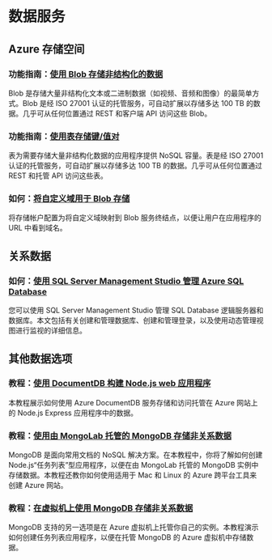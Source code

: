 <properties 
  pageTitle="Nodejs-数据服务 - Azure 微软云"
  metakeywords="" 
  description="" 
  services="" 
  documentationCenter="nodejs" 
  authors="" 
  manager="Tiffena" 
  editor="EricChen"/>
  
<h1 id="menu-nodejs-data">数据服务</h1>
<h2 id="header-0">Azure 存储空间</h2>
<h3>功能指南：<a href="/documentation/articles/storage-nodejs-how-to-use-blob-storage/" ms.pgarea="content" ms.cmpgrp="body" ms.cmptyp="link" ms.cmpnm="使用 Blob 存储非结构化的数据" ms.title="" km.title="" ms.interactiontype="1">使用 Blob 存储非结构化的数据</a></h3>
<p>Blob 是存储大量非结构化文本或二进制数据（如视频、音频和图像）的最简单方式。Blob 是经 ISO 27001 认证的托管服务，可自动扩展以存储多达 100 TB 的数据。几乎可从任何位置通过 REST 和客户端 API 访问这些 Blob。</p>
<h3>功能指南：<a href="/documentation/articles/storage-nodejs-how-to-use-table-storage/" ms.pgarea="content" ms.cmpgrp="body" ms.cmptyp="link" ms.cmpnm="使用表存储键/值对" ms.title="" km.title="" ms.interactiontype="1">使用表存储键/值对</a></h3>
<p>表为需要存储大量非结构化数据的应用程序提供 NoSQL 容量。表是经 ISO 27001 认证的托管服务，可自动扩展以存储多达 100 TB 的数据。几乎可从任何位置通过 REST 和托管 API 访问这些表。</p>
<h3>如何：<a href="/documentation/articles/storage-custom-domain-name/" ms.pgarea="content" ms.cmpgrp="body" ms.cmptyp="link" ms.cmpnm="将自定义域用于 Blob 存储" ms.title="" km.title="" ms.interactiontype="1">将自定义域用于 Blob 存储</a></h3>
<p>将存储帐户配置为将自定义域映射到 Blob 服务终结点，以便让用户在应用程序的 URL 中看到域名。</p>
<h2 id="header-1">关系数据</h2>
<h3>如何：<a href="/documentation/articles/sql-database-manage-windows-azure-SSMS/" ms.pgarea="content" ms.cmpgrp="body" ms.cmptyp="link" ms.cmpnm="使用 SQL Server Management Studio 管理 Azure SQL Database" ms.title="" km.title="" ms.interactiontype="1">使用 SQL Server Management Studio 管理 Azure SQL Database</a></h3>
<p>您可以使用 SQL Server Management Studio 管理 SQL Database 逻辑服务器和数据库。本文包括有关创建和管理数据库、创建和管理登录，以及使用动态管理视图进行监视的详细信息。</p>
<h2 id="header-2">其他数据选项</h2>
<h3>教程：<a href="/documentation/articles/documentdb-nodejs-application/" ms.pgarea="content" ms.cmpgrp="body" ms.cmptyp="link" ms.cmpnm="使用 DocumentDB 构建 Node.js web 应用程序" ms.title="" km.title="" ms.interactiontype="1">使用 DocumentDB 构建 Node.js web 应用程序</a></h3>
<p>本教程展示如何使用 Azure DocumentDB 服务存储和访问托管在 Azure 网站上的 Node.js Express 应用程序中的数据。</p>
<h3>教程：<a href="/documentation/articles/store-mongolab-web-sites-nodejs-store-data-mongodb/" ms.pgarea="content" ms.cmpgrp="body" ms.cmptyp="link" ms.cmpnm="使用由 MongoLab 托管的 MongoDB 存储非关系数据" ms.title="" km.title="" ms.interactiontype="1">使用由 MongoLab 托管的 MongoDB 存储非关系数据</a></h3>
<p>MongoDB 是面向常用文档的 NoSQL 解决方案。在本教程中，你将了解如何创建 Node.js&ldquo;任务列表&rdquo;型应用程序，以便在由 MongoLab 托管的 MongoDB 实例中存储数据。本教程还教你如何使用适用于 Mac 和 Linux 的 Azure 跨平台工具来创建 Azure 网站。</p>
<h3>教程：<a href="/documentation/articles/web-sites-nodejs-store-data-mongodb/" ms.pgarea="content" ms.cmpgrp="body" ms.cmptyp="link" ms.cmpnm="在虚拟机上使用 MongoDB 存储非关系数据" ms.title="" km.title="" ms.interactiontype="1">在虚拟机上使用 MongoDB 存储非关系数据</a></h3>
<p>MongoDB 支持的另一选项是在 Azure 虚拟机上托管你自己的实例。本教程演示如何创建任务列表应用程序，以便在托管 MongoDB 的 Azure 虚拟机中存储数据。</p>
